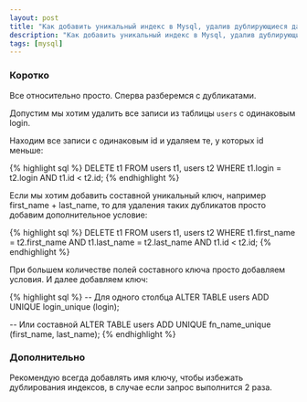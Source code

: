 ```yaml
---
layout: post
title: "Как добавить уникальный индекс в Mysql, удалив дублирующиеся данные"
description: "Как добавить уникальный индекс в Mysql, удалив дублирующиеся данные"
tags: [mysql]
---
```

### Коротко

Все относительно просто. Сперва разберемся с дубликатами.

Допустим мы хотим удалить все записи из таблицы `users` с одинаковым login.
 
Находим все записи с одинаковым id и удаляем те, у которых id меньше:

{% highlight sql %}
DELETE t1 FROM users t1, users t2 WHERE 
    t1.login = t2.login 
    AND t1.id < t2.id;
{% endhighlight %}
<!-- more -->
Если мы хотим добавить составной уникальный ключ, например first_name + last_name, то для удаления таких дубликатов
просто добавим дополнительное условие:

{% highlight sql %}
DELETE t1 FROM users t1, users t2 WHERE 
    t1.first_name = t2.first_name
    AND t1.last_name = t2.last_name
    AND t1.id < t2.id;
{% endhighlight %}
    
При большем количестве полей составного ключа просто добавляем условия. И далее добавляем ключ:

{% highlight sql %}
-- Для одного столбца
ALTER TABLE users ADD UNIQUE login_unique (login);

-- Или составной
ALTER TABLE users ADD UNIQUE fn_name_unique (first_name, last_name);
{% endhighlight %}

### Дополнительно

Рекомендую всегда добавлять имя ключу, чтобы избежать дублирования индексов, в случае если запрос выполнится 2 раза.